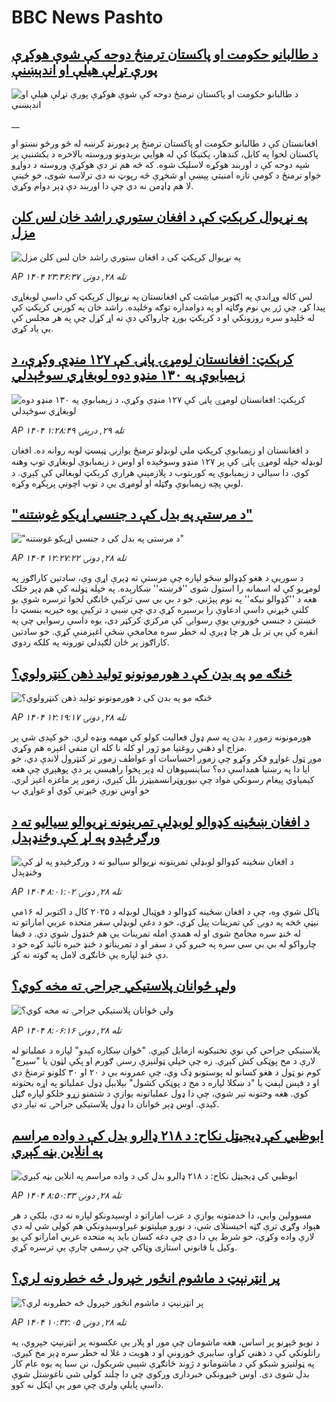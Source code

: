 # BBC News Pashto## [د طالبانو حکومت او پاکستان ترمنځ دوحه کې شوې هوکړې پورې تړلې هیلې او اندېښنې](https://www.bbc.co.uk/pashto/live/c4gp5p4yzy9t?at_medium=RSS&at_campaign=rss?at_campaign=githubrss)![د طالبانو حکومت او پاکستان ترمنځ دوحه کې شوې هوکړې پورې تړلې هیلې او اندېښنې](https://ichef.bbci.co.uk/ace/standard/240/cpsprodpb/2404/live/4d324e30-ac7c-11f0-aa13-0b0479f6f42a.jpg)__افغانستان کې د طالبانو حکومت او پاکستان ترمنځ پر ډیورنډ کرښه له څو ورځو نښتو او پاکستان لخوا په کابل، کندهار، پکتیکا کې له هوايي بریدونو وروسته بالاخره د یکشنبې پر شپه دوحه کې د اوربند هوکړه لاسلیک شوه.  که څه هم تر دې هوکړې وروسته د دواړو خواو ترمنځ د کومې تازه امنیتي پېښې او شخړې څه رپوټ نه دی ترلاسه شوی، خو ځینې لا هم ډاډمن نه دي چې دا اوربند دې ډېر دوام وکړي.‌## [په نړیوال کرېکټ کې د افغان ستوري راشد خان لس کلن مزل](https://www.bbc.com/pashto/articles/cvgd4n09kpdo?at_medium=RSS&at_campaign=rss?at_campaign=githubrss)![په نړیوال کرېکټ کې د افغان ستوري راشد خان لس کلن مزل](https://ichef.bbci.co.uk/ace/ws/240/cpsprodpb/77c6/live/41713cd0-adc8-11f0-9704-87425431ad41.jpg)_AP ۱۴۰۴ تله ۲۸, دونۍ ۲۳:۳۶:۳۷_لس کاله وړاندې په اکټوبر میاشت کې افغانستان په نړیوال کرېکټ کې داسې لوبغاړی پیدا کړ، چې ژر یې نوم وګاټه او په دوامداره توګه وځلېده.
راشد خان په کورني کرېکټ کې له ځلېدو سره روزونکي او د کرېکټ بورډ چارواکي دې ته اړ کړل چې په هر مجلس کې یې یاد کړي.## [کرېکټ: افغانستان لومړۍ پاڼۍ کې ۱۲۷ منډې وکړې، د زېمبابوې په ۱۳۰ منډو دوه لوبغاړي سوځېدلي](https://www.bbc.com/pashto/articles/cwyp739x84wo?at_medium=RSS&at_campaign=rss?at_campaign=githubrss)![کرېکټ: افغانستان لومړۍ پاڼۍ کې ۱۲۷ منډې وکړې، د زېمبابوې په ۱۳۰ منډو دوه لوبغاړي سوځېدلي](https://ichef.bbci.co.uk/ace/ws/240/cpsprodpb/53b2/live/3bd784f0-ae1d-11f0-ba75-093eca1ac29b.jpg)_AP ۱۴۰۴ تله ۲۹, درېنۍ ۱:۲۸:۴۹_د افغانستان او زېمبابوې کرېکټ ملي لوبډلو ترمنځ یوازنۍ ټېسټ لوبه روانه ده. افغان لوبډله خپله لومړۍ پاڼۍ کې پر ۱۲۷ منډو وسوځېده او اوس د زېمبابوې لوبغاړي توپ وهنه کوي.‌
دا سیالي د زېمبابوې په کوربتوب د پلازمېنې هرارې کرېکټ لوبغالي کې کېږي.  د لوبې پچه زېمبابوې وګټله او لومړی یې د توپ اچونې پرېکړه وکړه.## ["د مرستې په بدل کې د جنسي اړیکو غوښتنه"](https://www.bbc.com/pashto/articles/c4g797rj226o?at_medium=RSS&at_campaign=rss?at_campaign=githubrss)!["د مرستې په بدل کې د جنسي اړیکو غوښتنه"](https://ichef.bbci.co.uk/ace/ws/240/cpsprodpb/a10f/live/a388e550-a9e8-11f0-b2a1-6f537f66f9aa.jpg)_AP ۱۴۰۴ تله ۲۸, دونۍ ۱۲:۲۷:۲۲_د سوریې د هغو کډوالو ښځو لپاره چې مرستې ته ډېرې اړې وې، سادتین کاراګوز په لومړیو کې له اسمانه را استول شوی ''فرښته'' ښکارېده. په خپله ټولنه کې هم ډېر خلک هغه د ''کډوالو نیکه'' په نوم پېژني. خو د بي بي سي ترکیې څانګې لخوا ترسره شوې یو کلنې څېړنې داسې ادعاوې را برسېره کړې دي چې ښيي د ترکیې یوه خیریه بنسټ دا څښتن د جنسي ځورونې یوې رسوايۍ کې مرکزي کرکټر دی، یوه داسې رسوايي چې په انقره کې یې تر بل هر چا ډېرې له خطر سره مخامخې ښځې اغېزمنې کړې. خو سادتین کاراګوز پر ځان لګېدلي تورونه په کلکه ردوي.## [څنګه مو په بدن کې د هورمونونو تولید ذهن کنټرولوي؟](https://www.bbc.com/pashto/articles/cq6z232n5dyo?at_medium=RSS&at_campaign=rss?at_campaign=githubrss)![څنګه مو په بدن کې د هورمونونو تولید ذهن کنټرولوي؟](https://ichef.bbci.co.uk/ace/ws/240/cpsprodpb/ec8c/live/b85bcbc0-a9af-11f0-b2a1-6f537f66f9aa.jpg)_AP ۱۴۰۴ تله ۲۸, دونۍ ۱۲:۱۹:۱۷_هورمونونه زموږ د بدن په سم ډول فعالیت کولو کې مهمه ونډه لري. خو کېدی شي پر مزاج او ذهني روغتیا مو ژور او کله نا کله ان منفي اغېزه هم وکړي.  
موږ ټول غواړو فکر وکړو چې زموږ احساسات او عواطف زموږ تر کنټرول لاندې دي، خو ایا دا په رښتیا همداسې ده؟
ساینسپوهان له ډېر پخوا راهیسې پر دې پوهېږي چې هغه کیمیاوي پیغام رسونکي مواد چې نیوروټرانسمیټرز بلل کېږي، زموږ پر ماغزه اغېز لري.
خو اوس نورې څېړنې کوي او غواړي پ## [د افغان ښځینه کډوالو لوبډلې تمرینونه نړیوالو سیالیو ته د ورګرځېدو په لړ کې وځنډېدل](https://www.bbc.com/pashto/articles/cy5qldg9vgko?at_medium=RSS&at_campaign=rss?at_campaign=githubrss)![د افغان ښځینه کډوالو لوبډلې تمرینونه نړیوالو سیالیو ته د ورګرځېدو په لړ کې وځنډېدل](https://ichef.bbci.co.uk/ace/ws/240/cpsprodpb/6a99/live/21c39760-ab5d-11f0-aa13-0b0479f6f42a.jpg)_AP ۱۴۰۴ تله ۲۸, دونۍ ۸:۰۱:۰۲_ټاکل شوې وه، چې د افغان ښځینه کډوالو د فوټبال لوبډله د ۲۰۲۵ کال د اکتوبر له ۱۶مې نېټې څخه په دوبۍ کې تمرینات پیل کړي، خو د دغې لوبډلې سفر متحده عربي اماراتو ته له ځنډ سره مخامخ شوی او له همدې امله تمرینات یې هم ځنډول شوي دي.
د فیفا چارواکو له بي بي سي سره په خبرو کې د سفر او د تمریناتو د ځنډ خبره تائید کړه خو د دې ځنډ لپاره یې ځانګړی لامل په ګوته نه کړ.## [ ولې ځوانان پلاستيکي جراحۍ ته مخه کوي؟](https://www.bbc.com/pashto/articles/cgqly52zdklo?at_medium=RSS&at_campaign=rss?at_campaign=githubrss)![ ولې ځوانان پلاستيکي جراحۍ ته مخه کوي؟](https://ichef.bbci.co.uk/ace/ws/240/cpsprodpb/093e/live/8c737020-ab59-11f0-b2a1-6f537f66f9aa.jpg)_AP ۱۴۰۴ تله ۲۸, دونۍ ۸:۰۶:۱۶_پلاستیکي جراحي کې نوي‌ تخنیکونه ازمایل کېږي. "ځوان ښکاره کېدو" لپاره د عملیاتو له لارې د مخ پوټکی کش کېږي.
زه چې خپلې ټولنیزې رسنۍ ګورم او پکې لټون یا "سیرچ" کوم نو ټول د هغو کسانو له پوستونو ډک وي، چې عمرونه یې د ۲۰ او ۳۰ کلونو ترمنځ دي او د فېس لېفټ یا "د ښکلا لپاره د مخ د پوټکي کشول"  بېلابېل ډول عملیاتو په اړه بحثونه کوي.
هغه وختونه تېر شوي، چې دا ډول عملیاتونه یوازې د شتمنو زړو خلکو لپاره ګڼل کېدې. اوس ډېر ځوانان دا ډول پلاستیکي جراحۍ ته تیار دي.## [ابوظبي کې ډیجیټل نکاح: د ۲۱۸ ډالرو بدل کې د واده مراسم په انلاین بڼه کېږي](https://www.bbc.com/pashto/articles/c6253657lz0o?at_medium=RSS&at_campaign=rss?at_campaign=githubrss)![ابوظبي کې ډیجیټل نکاح: د ۲۱۸ ډالرو بدل کې د واده مراسم په انلاین بڼه کېږي](https://ichef.bbci.co.uk/ace/ws/240/cpsprodpb/ec3d/live/27503030-ac16-11f0-aa13-0b0479f6f42a.jpg)_AP ۱۴۰۴ تله ۲۸, دونۍ ۸:۵۰:۳۳_مسوولین وايي، دا خدمتونه یوازې د عرب اماراتو د اوسېدونکو لپاره نه دي، بلکې د هر هېواد وګړي ترې ګټه اخیستلای شي، د نورو میلیتونو غیراوسېدونکي هم کولی شي له دې لارې واده وکړي، خو شرط یې دا دی چې دغه کسان باید په متحده عربي اماراتو کې یو وکیل یا قانوني استازی وټاکي چې رسمي چارې یې ترسره کړي.## [پر انټرنېټ د ماشوم انځور خپرول څه خطرونه لري؟](https://www.bbc.com/pashto/articles/cx2lv7jxnzeo?at_medium=RSS&at_campaign=rss?at_campaign=githubrss)![پر انټرنېټ د ماشوم انځور خپرول څه خطرونه لري؟](https://ichef.bbci.co.uk/ace/ws/240/cpsprodpb/f5e7/live/71af4110-87fa-11f0-84c8-99de564f0440.jpg)_AP ۱۴۰۴ تله ۲۸, دونۍ ۱۰:۳۲:۰۵_د نویو څېړنو پر اساس، هغه ماشومان چې مور او پلار یې عکسونه پر انټرنېټ خپروي، په راتلونکي کې د ذهني کړاو، سایبري ځورونې او د هویت د غلا له خطر سره ډېر مخ کېږي.
په ټولنیزو شبکو کې د ماشومانو د ژوند ځانګړې شېبې شریکول، نن سبا په یوه عام کار بدل شوی دی. اوس څېړونکي خبرداری ورکوي چې دا چلند کولی شي ناغوښتل شوې داسې پایلې ولري چې موږ یې اټکل نه کوو.